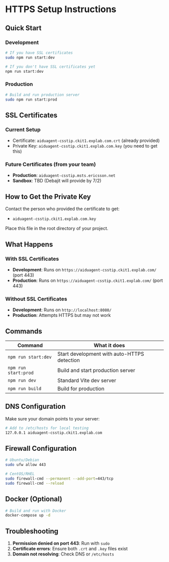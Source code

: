 
# HTTPS Setup Instructions

## Quick Start

### Development
```bash
# If you have SSL certificates
sudo npm run start:dev

# If you don't have SSL certificates yet
npm run start:dev
```

### Production
```bash
# Build and run production server
sudo npm run start:prod
```

## SSL Certificates

### Current Setup
- Certificate: `aiduagent-csstip.ckit1.explab.com.crt` (already provided)
- Private Key: `aiduagent-csstip.ckit1.explab.com.key` (you need to get this)

### Future Certificates (from your team)
- **Production**: `aiduagent-csstip.msts.ericsson.net`
- **Sandbox**: TBD (Debajit will provide by 7/2)

## How to Get the Private Key

Contact the person who provided the certificate to get:
- `aiduagent-csstip.ckit1.explab.com.key`

Place this file in the root directory of your project.

## What Happens

### With SSL Certificates
- **Development**: Runs on `https://aiduagent-csstip.ckit1.explab.com/` (port 443)
- **Production**: Runs on `https://aiduagent-csstip.ckit1.explab.com/` (port 443)

### Without SSL Certificates
- **Development**: Runs on `http://localhost:8080/`
- **Production**: Attempts HTTPS but may not work

## Commands

| Command | What it does |
|---------|--------------|
| `npm run start:dev` | Start development with auto-HTTPS detection |
| `npm run start:prod` | Build and start production server |
| `npm run dev` | Standard Vite dev server |
| `npm run build` | Build for production |

## DNS Configuration

Make sure your domain points to your server:
```bash
# Add to /etc/hosts for local testing
127.0.0.1 aiduagent-csstip.ckit1.explab.com
```

## Firewall Configuration

```bash
# Ubuntu/Debian
sudo ufw allow 443

# CentOS/RHEL
sudo firewall-cmd --permanent --add-port=443/tcp
sudo firewall-cmd --reload
```

## Docker (Optional)

```bash
# Build and run with Docker
docker-compose up -d
```

## Troubleshooting

1. **Permission denied on port 443**: Run with `sudo`
2. **Certificate errors**: Ensure both `.crt` and `.key` files exist
3. **Domain not resolving**: Check DNS or `/etc/hosts`
